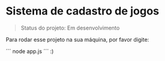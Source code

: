 <h1> Sistema de cadastro de jogos</h1>

> Status do projeto: Em desenvolvimento

Para rodar esse projeto na sua máquina, por favor digite:
  
  ´´´
node app.js
  ´´´
:)